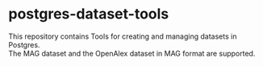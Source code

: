 # postgres-dataset-tools
This repository contains Tools for creating and managing datasets in Postgres.  
The MAG dataset and the OpenAlex dataset in MAG format are supported.
